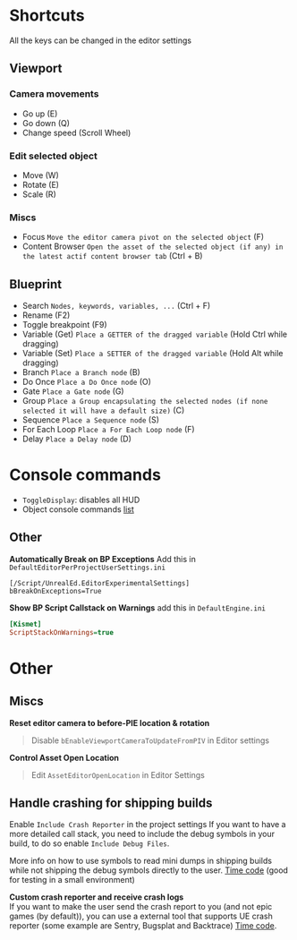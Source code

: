# Shortcuts
All the keys can be changed in the editor settings
## Viewport

### Camera movements
- Go up (E)
- Go down (Q)
- Change speed (Scroll Wheel)
### Edit selected object
- Move (W)
- Rotate (E)
- Scale (R)

### Miscs
- Focus `Move the editor camera pivot on the selected object` (F)
- Content Browser `Open the asset of the selected object (if any) in the latest actif content browser tab` (Ctrl + B)

## Blueprint
- Search `Nodes, keywords, variables, ...` (Ctrl + F)
- Rename (F2)
- Toggle breakpoint (F9)
- Variable (Get) `Place a GETTER of the dragged variable` (Hold Ctrl while dragging)
- Variable (Set) `Place a SETTER of the dragged variable` (Hold Alt while dragging)
- Branch `Place a Branch node` (B)
- Do Once `Place a Do Once node` (O)
- Gate `Place a Gate node` (G)
- Group `Place a Group encapsulating the selected nodes (if none selected it will have a default size)` (C)
- Sequence `Place a Sequence node` (S)
- For Each Loop `Place a For Each Loop node` (F)
- Delay `Place a Delay node` (D)


# Console commands
- `ToggleDisplay`: disables all HUD
- Object console commands [list](https://dev.epicgames.com/community/learning/tutorials/dXl5/advanced-debugging-in-unreal-engine#objconsolecommand)

## Other

**Automatically Break on BP Exceptions**
Add this in `DefaultEditorPerProjectUserSettings.ini`
```init
[/Script/UnrealEd.EditorExperimentalSettings]
bBreakOnExceptions=True
```

**Show BP Script Callstack on Warnings**
add this in `DefaultEngine.ini`
```ini
[Kismet]
ScriptStackOnWarnings=true
```



# Other
## Miscs

**Reset editor camera to before-PIE location & rotation**
> Disable `bEnableViewportCameraToUpdateFromPIV` in Editor settings

**Control Asset Open Location**
> Edit `AssetEditorOpenLocation` in Editor Settings

## Handle crashing for shipping builds

Enable `Include Crash Reporter` in the project settings
If you want to have a more detailed call stack, you need to include the debug symbols in your build, to do so enable `Include Debug Files`.

More info on how to use symbols to read mini dumps in shipping builds while not shipping the debug symbols directly to the user. [Time code](https://youtu.be/qT3E--_px28?si=vX0wjiT_cddlJyEC&t=624) (good for testing in a small environment)

**Custom crash reporter and receive crash logs** <br>
If you want to make the user send the crash report to you (and not epic games (by default)), you can use a external tool that supports UE crash reporter (some example are Sentry, Bugsplat and Backtrace) [Time code](https://youtu.be/qT3E--_px28?si=_WZ_iDdrTVkycQp2&t=1152).


